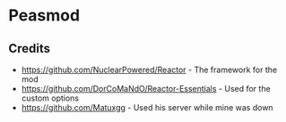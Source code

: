# Peasmod
## Credits
- https://github.com/NuclearPowered/Reactor - The framework for the mod
- https://github.com/DorCoMaNdO/Reactor-Essentials - Used for the custom options
- https://github.com/Matuxgg - Used his server while mine was down
